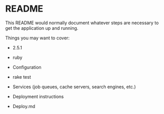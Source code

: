 # README

This README would normally document whatever steps are necessary to get the
application up and running.

Things you may want to cover:

* 2.5.1

* ruby

* Configuration

* rake test

* Services (job queues, cache servers, search engines, etc.)

* Deployment instructions

* Deploy.md

